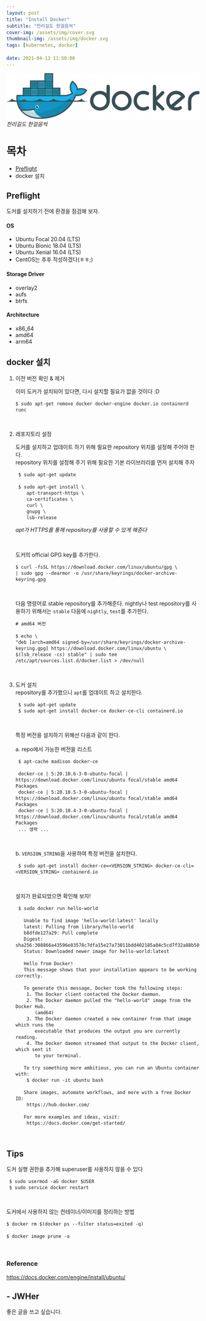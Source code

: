 ```yaml
---
layout: post
title: "Install Docker"
subtitle: "천리길도 한걸음씩"
cover-img: /assets/img/cover.svg
thumbnail-img: /assets/img/docker.svg
tags: [kubernetes, docker]

date: 2021-04-13 11:50:00 
---
```


![Alt](https://raw.githubusercontent.com/JWHer/jwher.github.io/master/_posts/images/docker.png "docker")  
*천리길도 한걸음씩*  

# 목차
* [Preflight](#Preflight)
* docker 설치


## Preflight  
도커를 설치하기 전에 환경을 점검해 보자.

#### OS
* Ubuntu Focal 20.04 (LTS)
* Ubuntu Bionic 18.04 (LTS)
* Ubuntu Xenial 16.04 (LTS)
* CentOS는 추후 작성하겠다(ㅎㅎ;)

#### Storage Driver
* overlay2
* aufs
* btrfs

#### Architecture
* x86_64
* amd64
* arm64

## docker 설치

1. 이전 버전 확인 & 제거  

    이미 도커가 설치되어 있다면, 다시 설치할 필요가 없을 것이다 :D
    ```shell
    $ sudo apt-get remove docker docker-engine docker.io containerd runc
    ```

<br/>
  
2. 레포지토리 설정  

    도커를 설치하고 업데이트 하기 위해 필요한 repository 위치를 설정해 주어야 한다.  
    repository 위치를 설정해 주기 위해 필요한 기본 라이브러리를 먼저 설치해 주자
    ```shell
     $ sudo apt-get update
     
     $ sudo apt-get install \
        apt-transport-https \
        ca-certificates \
        curl \
        gnupg \
        lsb-release
    ```
    *apt가 HTTPS를 통해 repository를 사용할 수 있게 해준다*
      
    <br/>
      
    도커의 official GPG key를 추가한다.  
    ```shell
    $ curl -fsSL https://download.docker.com/linux/ubuntu/gpg \
    | sudo gpg --dearmor -o /usr/share/keyrings/docker-archive-keyring.gpg
    ```
   
    <br/>

    다음 명령어로 stable repository를 추가해준다. nightly나 test repository를 사용하기 위해서는 ```stable``` 다음에
   ```nightly```, ```test```를 추가한다.
   ```shell
   # amd64 버전
   
   $ echo \
   "deb [arch=amd64 signed-by=/usr/share/keyrings/docker-archive-keyring.gpg] https://download.docker.com/linux/ubuntu \
   $(lsb_release -cs) stable" | sudo tee /etc/apt/sources.list.d/docker.list > /dev/null
    ```
    
<br/>

3. 도커 설치  
    repository를 추가했으니 ```apt```를 업데이트 하고 설치한다.
   ```shell
    $ sudo apt-get update
    $ sudo apt-get install docker-ce docker-ce-cli containerd.io
   ```
   
   <br/>
   
   특정 버전을 설치하기 위해선 다음과 같이 한다.  
   <br/>
   a. repo에서 가능한 버전을 리스트
   ```shell
    $ apt-cache madison docker-ce
   
    docker-ce | 5:20.10.6-3-0-ubuntu-focal | https://download.docker.com/linux/ubuntu focal/stable amd64 Packages
    docker-ce | 5:20.10.5-3-0-ubuntu-focal | https://download.docker.com/linux/ubuntu focal/stable amd64 Packages
    docker-ce | 5:20.10.4-3-0-ubuntu-focal | https://download.docker.com/linux/ubuntu focal/stable amd64 Packages
    ... 생략 ...
   ```
   <br/>
   
   b. ```VERSION_STRING```을 사용하여 특정 버전을 설치한다.
   ```shell
    $ sudo apt-get install docker-ce=<VERSION_STRING> docker-ce-cli=<VERSION_STRING> containerd.io
   ```
   <br/>

   설치가 완료되었으면 확인해 보자!  
   ```shell
    $ sudo docker run hello-world
   
      Unable to find image 'hello-world:latest' locally
      latest: Pulling from library/hello-world
      b8dfde127a29: Pull complete 
      Digest: sha256:308866a43596e83578c7dfa15e27a73011bdd402185a84c5cd7f32a88b501a24
      Status: Downloaded newer image for hello-world:latest
      
      Hello from Docker!
      This message shows that your installation appears to be working correctly.
      
      To generate this message, Docker took the following steps:
       1. The Docker client contacted the Docker daemon.
       2. The Docker daemon pulled the "hello-world" image from the Docker Hub.
          (amd64)
       3. The Docker daemon created a new container from that image which runs the
          executable that produces the output you are currently reading.
       4. The Docker daemon streamed that output to the Docker client, which sent it
          to your terminal.
      
      To try something more ambitious, you can run an Ubuntu container with:
       $ docker run -it ubuntu bash
      
      Share images, automate workflows, and more with a free Docker ID:
       https://hub.docker.com/
      
      For more examples and ideas, visit:
       https://docs.docker.com/get-started/
   ```
<br/>

## Tips  
도커 실행 권한을 추가해 superuser를 사용하지 않을 수 있다  
```shell
 $ sudo usermod -aG docker $USER
 $ sudo service docker restart
```

<br/>

도커에서 사용하지 않는 컨테이너/이미지를 정리하는 방법
```shell
$ docker rm $(docker ps --filter status=exited -q)

$ docker image prune -a
```

<br/>

### Reference  
https://docs.docker.com/engine/install/ubuntu/


## - JWHer  
좋은 글을 쓰고 싶습니다.

<!-- update log -->
